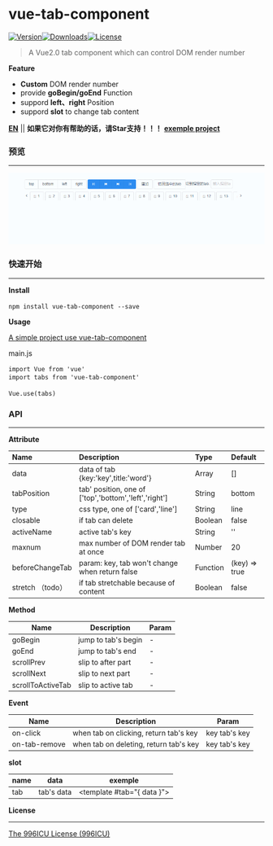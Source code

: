 # vue-tab-component

[![Version](http://img.shields.io/npm/v/vue-tab-component.svg)](https://www.npmjs.com/package/vue-tab-component)[![Downloads](http://img.shields.io/npm/dm/vue-tab-component.svg)](https://www.npmjs.com/package/vue-tab-component)[![License](https://img.shields.io/npm/l/vue-tab-component.svg?style=flat)](https://opensource.org/licenses/MIT)

> A Vue2.0 tab component which can control DOM render number

**Feature**

- **Custom** DOM render number
- provide **goBegin/goEnd** Function
- suppord **left、right** Position
- suppord **slot** to change tab content

**[EN](README.md)** || **如果它对你有帮助的话，请Star支持！！！**
**[exemple project](https://github.com/qq240814476/vue-tab-component-demo)**

### 预览

------

![demo](static/vue-tab-component.gif)

### 快速开始

------

**Install**

`npm install vue-tab-component --save`

**Usage**

[A simple project use vue-tab-component](https://github.com/qq240814476/vue-tab-component-demo)

main.js

```vue
import Vue from 'vue'
import tabs from 'vue-tab-component'

Vue.use(tabs)
```

### API

---

**Attribute**

| Name             | Description                                           | Type     | Default       |
| :--------------- | :---------------------------------------------------- | :------- | :------------ |
| data             | data of tab    {key:'key',title:'word'}               | Array    | []            |
| tabPosition      | tab' position, one of ['top','bottom','left','right'] | String   | bottom        |
| type             | css type, one of ['card','line']                      | String   | line          |
| closable         | if tab can delete                                     | Boolean  | false         |
| activeName       | active tab's key                                      | String   | ''            |
| maxnum           | max number of DOM render tab at once                  | Number   | 20            |
| beforeChangeTab  | param: key, tab won't change when return false        | Function | (key) => true |
| stretch （todo） | if tab stretchable because of content                 | Boolean  | false         |

**Method**

| Name              | Description         | Param |
| ----------------- | ------------------- | ----- |
| goBegin           | jump to tab's begin | -     |
| goEnd             | jump to tab's end   | -     |
| scrollPrev        | slip to after part  | -     |
| scrollNext        | slip to next part   | -     |
| scrollToActiveTab | slip to active tab  | -     |

**Event**

| Name          | Description                            | Param         |
| ------------- | -------------------------------------- | ------------- |
| on-click      | when tab on clicking, return tab's key | key tab's key |
| on-tab-remove | when tab on deleting, return tab's key | key tab's key |

**slot**

| name | data       | exemple                                                                   |
| ---- | ---------- | ------------------------------------------------------------------------- |
| tab  | tab's data | <template #tab="{ data }"><Icon :type="data.icon"></Icon></template> |


**License**

------

[The 996ICU License (996ICU)](LICENSE)
